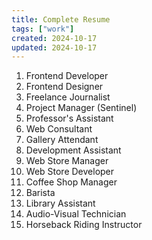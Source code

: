 ```yaml
---
title: Complete Resume
tags: ["work"]
created: 2024-10-17
updated: 2024-10-17
---
```


1. Frontend Developer
2. Frontend Designer
3. Freelance Journalist
4. Project Manager (Sentinel)
5. Professor's Assistant
6. Web Consultant
7. Gallery Attendant
8. Development Assistant
9. Web Store Manager
10. Web Store Developer
11. Coffee Shop Manager
12. Barista
13. Library Assistant
14. Audio-Visual Technician
15. Horseback Riding Instructor
